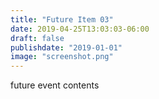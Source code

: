 ```yaml
---
title: "Future Item 03"
date: 2019-04-25T13:03:03-06:00
draft: false
publishdate: "2019-01-01"
image: "screenshot.png"
---
```


future event contents
